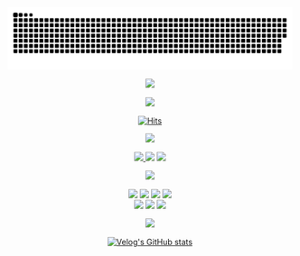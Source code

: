 <div align="center">

![snake gif](https://github.com/JunTaeHahm/JunTaeHahm/blob/output/github-contribution-grid-snake.svg)

<img src="https://user-images.githubusercontent.com/111362079/192101575-4d8d1bde-1008-447b-ac33-4e4b416b4b7a.png" width="320"  /><br />

<img src="https://user-images.githubusercontent.com/111362079/192100425-0bf15ada-8c9b-4d73-b993-48e3f966fb59.png" width="300" /><br />


[![Hits](https://hits.seeyoufarm.com/api/count/incr/badge.svg?url=https%3A%2F%2Fgithub.com%2FJunTaeHahm&count_bg=%23FEDE00&title_bg=%230C1117&icon=cloudsmith.svg&icon_color=%23FFFFFF&title=Hello%2C+JunTae%21&edge_flat=false)](https://hits.seeyoufarm.com)

<img src="https://capsule-render.vercel.app/api?type=transparent&section=footer&text=JunTae%20Hahm%20👨🏻‍💻&fontColor=FF9A00&fontSize=50&fontAlignY=70" height="60" /><br />

<span>
<a href="mailto:jth5287@icloud.com"><img src="https://img.shields.io/badge/Mail-e0e0e0?style=for-the-badge&logo=apple&logoColor=black">
</a>
<a href="https://velog.io/@ahuuae"><img src="https://img.shields.io/badge/Velog-e0e0e0?style=for-the-badge&logo=Velog&logoColor=black"/></a>
<a href="https://www.instagram.com/ahuuae/"><img src="https://img.shields.io/badge/Instagram-e0e0e0?style=for-the-badge&logo=Instagram&logoColor=black"/></a><br />

<img src="https://capsule-render.vercel.app/api?type=transparent&section=footer&text=Stack%20/%20Tool%20🛠&fontColor=FF9A00&fontSize=50&fontAlignY=70" height="60" /><br />

<img src="https://img.shields.io/badge/HTML5-e0e0e0?style=for-the-badge&logo=HTML5&logoColor=black"/>
<img src="https://img.shields.io/badge/CSS3-f6f6f6?style=for-the-badge&logo=CSS3&logoColor=black"/>
<img src="https://img.shields.io/badge/JavaScript-f6f6f6?style=for-the-badge&logo=JavaScript&logoColor=black"/>

<img src="https://img.shields.io/badge/React-f6f6f6?style=for-the-badge&logo=react&logoColor=black"/>
<br />
<img src="https://img.shields.io/badge/Visual Studio Code-212121?style=for-the-badge&logo=Visual Studio Code&logoColor=white"/>
<img src="https://img.shields.io/badge/GitHub-212121?style=for-the-badge&logo=GitHub&logoColor=white"/>
<img src="https://img.shields.io/badge/Figma-212121?style=for-the-badge&logo=Figma&logoColor=white"/><br />

<img src="https://capsule-render.vercel.app/api?type=transparent&section=footer&text=Recent%20Post%20📝&fontColor=FF9A00&fontSize=50&fontAlignY=70" height="60" /><br />

[![Velog's GitHub stats](https://velog-readme-stats.vercel.app/api?name=ahuuae&color=dark)](https://velog.io/@ahuuae)

</div>
